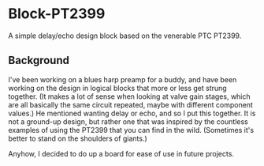 # Block-PT2399

A simple delay/echo design block based on the venerable PTC PT2399.

## Background

I've been working on a blues harp preamp for a buddy, and have been working on
the design in logical blocks that more or less get strung together. (It makes a
lot of sense when looking at valve gain stages, which are all basically the same
circuit repeated, maybe with different component values.) He mentioned wanting
delay or echo, and so I put this together. It is not a ground-up design, but
rather one that was inspired by the countless examples of using the PT2399
that you can find in the wild. (Sometimes it's better to stand on the shoulders
of giants.)

Anyhow, I decided to do up a board for ease of use in future projects.

